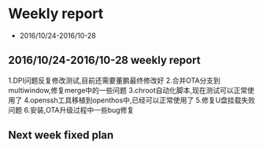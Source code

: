 # Weekly report
- 2016/10/24-2016/10-28

## 2016/10/24-2016/10-28 weekly report 
1.DPI问题反复修改测试,目前还需要董鹏最终修改好
2.合并OTA分支到multiwindow,修复merge中的一些问题
3.chroot自动化脚本,现在测试可以正常使用了
4.openssh工具移植到openthos中,已经可以正常使用了
5.修复U盘挂载失败问题
6.安装,OTA升级过程中一些bug修复
## Next week fixed plan  
